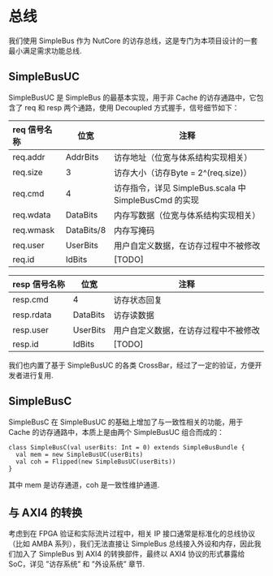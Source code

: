 # 总线

我们使用 SimpleBus 作为 NutCore 的访存总线，这是专门为本项目设计的一套最小满足需求功能总线.



## SimpleBusUC

SimpleBusUC 是 SimpleBus 的最基本实现，用于非 Cache 的访存通路中，它包含了 req 和 resp 两个通路，使用 Decoupled 方式握手，信号细节如下：

| req 信号名称 | 位宽       | 注释                                                  |
| :----------- | ---------- | ----------------------------------------------------- |
| req.addr     | AddrBits   | 访存地址（位宽与体系结构实现相关）                    |
| req.size     | 3          | 访存大小（访存Byte = 2^(req.size)）                   |
| req.cmd      | 4          | 访存指令，详见 SimpleBus.scala 中 SimpleBusCmd 的实现 |
| req.wdata    | DataBits   | 内存写数据（位宽与体系结构实现相关）                  |
| req.wmask    | DataBits/8 | 内存写掩码                                            |
| req.user     | UserBits   | 用户自定义数据，在访存过程中不被修改                  |
| req.id       | IdBits     | [TODO]                                                |



| resp 信号名称 | 位宽     | 注释                                 |
| ------------- | -------- | ------------------------------------ |
| resp.cmd      | 4        | 访存状态回复                         |
| resp.rdata    | DataBits | 访存读数据                           |
| resp.user     | UserBits | 用户自定义数据，在访存过程中不被修改 |
| resp.id       | IdBits   | [TODO]                               |

我们也内置了基于 SimpleBusUC 的各类 CrossBar，经过了一定的验证，方便开发者进行复用.



## SimpleBusC

SimpleBusC 在 SimpleBusUC 的基础上增加了与一致性相关的功能，用于 Cache 的访存通路中，本质上是由两个 SimpleBusUC 组合而成的：

```
class SimpleBusC(val userBits: Int = 0) extends SimpleBusBundle {
  val mem = new SimpleBusUC(userBits)
  val coh = Flipped(new SimpleBusUC(userBits))
}
```

其中 mem 是访存通道，coh 是一致性维护通道.



## 与 AXI4 的转换

考虑到在 FPGA 验证和实际流片过程中，相关 IP 接口通常是标准化的总线协议（比如 AMBA 系列），我们无法直接让 SimpleBus 总线接入外设和内存，因此我们加入了 SimpleBus 到 AXI4 的转换部件，最终以 AXI4 协议的形式暴露给 SoC，详见 ”访存系统” 和 ”外设系统” 章节.